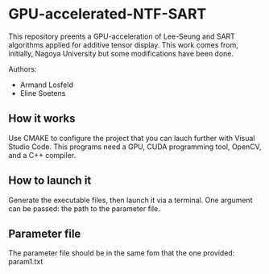 # GPU-accelerated-NTF-SART
This repository preents a GPU-acceleration of Lee-Seung and SART algorithms applied for additive tensor display. This work comes from, initially, Nagoya University but some modifications have been done. 

Authors:
  * Armand Losfeld
  * Eline Soetens

## How it works
Use CMAKE to configure the project that you can lauch further with Visual Studio Code. This programs need a GPU, CUDA programming tool, OpenCV, and a C++ compiler. 

## How to launch it
Generate the executable files, then launch it via a terminal. One argument can be passed: the path to the parameter file.

## Parameter file
The parameter file should be in the same fom that the one provided: param1.txt
